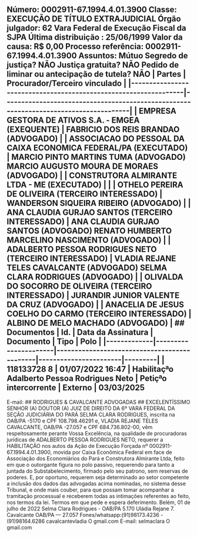 ## Número: 0002911-67.1994.4.01.3900 Classe: EXECUÇÃO DE TÍTULO EXTRAJUDICIAL Órgão julgador: 62 Vara Federal de Execução Fiscal da SJPA Última distribuição : 25/06/1999 Valor da causa: R$ 0,00 Processo referência: 0002911-67.1994.4.01.3900 Assuntos: Mútuo Segredo de justiça? NÃO Justiça gratuita? NÃO Pedido de liminar ou antecipação de tutela? NÃO | Partes | Procurador/Terceiro vinculado | |-----------------------------------------------------------------|--------------------------------------------------------------------------------------| | EMPRESA GESTORA DE ATIVOS S.A. - EMGEA (EXEQUENTE) | FABRICIO DOS REIS BRANDAO (ADVOGADO) | | ASSOCIACAO DO PESSOAL DA CAIXA ECONOMICA FEDERAL/PA (EXECUTADO) | MARCIO PINTO MARTINS TUMA (ADVOGADO) MARCIO AUGUSTO MOURA DE MORAES (ADVOGADO) | | CONSTRUTORA ALMIRANTE LTDA - ME (EXECUTADO) | | | OTHELO PEREIRA DE OLIVEIRA (TERCEIRO INTERESSADO) | WANDERSON SIQUEIRA RIBEIRO (ADVOGADO) | | ANA CLAUDIA GURJAO SANTOS (TERCEIRO INTERESSADO) | ANA CLAUDIA GURJAO SANTOS (ADVOGADO) RENATO HUMBERTO MARCELINO NASCIMENTO (ADVOGADO) | | ADALBERTO PESSOA RODRIGUES NETO (TERCEIRO INTERESSADO) | VLADIA REJANE TELES CAVALCANTE (ADVOGADO) SELMA CLARA RODRIGUES (ADVOGADO) | | OLIVALDA DO SOCORRO DE OLIVEIRA (TERCEIRO INTERESSADO) | JURANDIR JUNIOR VALENTE DA CRUZ (ADVOGADO) | | ANACELIA DE JESUS COELHO DO CARMO (TERCEIRO INTERESSADO) | ALBINO DE MELO MACHADO (ADVOGADO) | ## Documentos | Id. | Data da Assinatura | Documento | Tipo | Polo | |-------------|----------------------|---------------------------------------------|-----------------------|---------| | 118133728 8 | 01/07/2022 16:47 | Habilitaçªo Adalberto Pessoa Rodrigues Neto | Petiçªo intercorrente | Externo | 03/03/2025

E-mail: ## RODRIGUES &amp; CAVALCANTE ADVOGADAS ## EXCELENTÍSSIMO SENHOR (A) DOUTOR (A) JUIZ DE DIREITO DA 6º VARA FEDERAL DA SEÇÃO JUDICIÁRIA DO PARÁ SELMA CLARA RODRIGUES, inscrita na OAB/PA -5170 e CPF 108.798.46291 e, VLADIA REJANE TELES CAVALCANTE, OAB/PA -27.057 e CPF 684.736.802-00, vêm respeitosamente perante Vossa Excelência, na qualidade de procuradoras jurídicas de ADALBERTO PESSOA RODRIGUES NETO, requerer a HABILITAÇÃO nos autos da Ação de Execução Forçada nº 0002911-67.1994.4.01.3900, movida por Caixa Econômica Federal em face de Associação dos Economiários do Pará e Construtora Almirante Ltda, feito em que o outorgante figura no polo passivo, requerendo para tanto a juntada do Substabelecimento, firmado pelo seu patrono, sem reservas de poderes. E, por oportuno, requerem seja determinado ao setor competente a inclusão dos dados das advogadas acima nominadas, no sistema desse Tribunal, e onde mais couber, para que possam tomar acompanhar a tramitação processual e receberem todas as intimações referentes ao feito, nos termos da lei. Termos em que pede e espera deferimento. Belém, 01 de julho de 2022 Selma Clara Rodrigues - OAB/PA 5.170 Uládia Rejane 7. Cavalcante OAB/PA — 27.057 Fones/whatsapp:(91)98173.4236 -(91)98164.6286 cavalcantevladia O gmail.com E-mail: selmaclara O gmail.com

